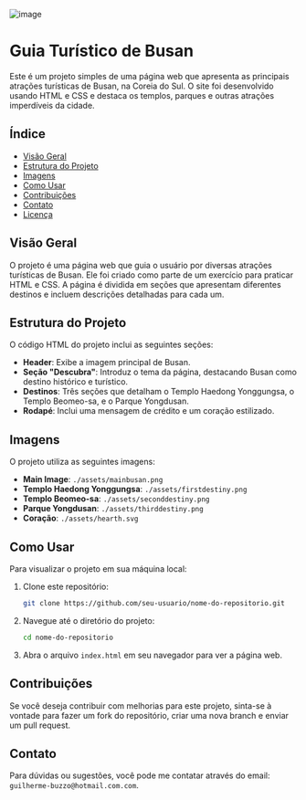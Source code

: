 ![image](https://github.com/user-attachments/assets/7230d9cb-6263-4965-812b-abd311768456)


# Guia Turístico de Busan

Este é um projeto simples de uma página web que apresenta as principais atrações turísticas de Busan, na Coreia do Sul. O site foi desenvolvido usando HTML e CSS e destaca os templos, parques e outras atrações imperdíveis da cidade.

## Índice

- [Visão Geral](#visão-geral)
- [Estrutura do Projeto](#estrutura-do-projeto)
- [Imagens](#imagens)
- [Como Usar](#como-usar)
- [Contribuições](#contribuições)
- [Contato](#contato)
- [Licença](#licença)

## Visão Geral

O projeto é uma página web que guia o usuário por diversas atrações turísticas de Busan. Ele foi criado como parte de um exercício para praticar HTML e CSS. A página é dividida em seções que apresentam diferentes destinos e incluem descrições detalhadas para cada um.

## Estrutura do Projeto

O código HTML do projeto inclui as seguintes seções:

- **Header**: Exibe a imagem principal de Busan.
- **Seção "Descubra"**: Introduz o tema da página, destacando Busan como destino histórico e turístico.
- **Destinos**: Três seções que detalham o Templo Haedong Yonggungsa, o Templo Beomeo-sa, e o Parque Yongdusan.
- **Rodapé**: Inclui uma mensagem de crédito e um coração estilizado.

## Imagens

O projeto utiliza as seguintes imagens:

- **Main Image**: `./assets/mainbusan.png`
- **Templo Haedong Yonggungsa**: `./assets/firstdestiny.png`
- **Templo Beomeo-sa**: `./assets/seconddestiny.png`
- **Parque Yongdusan**: `./assets/thirddestiny.png`
- **Coração**: `./assets/hearth.svg`

## Como Usar

Para visualizar o projeto em sua máquina local:

1. Clone este repositório:
    ```bash
    git clone https://github.com/seu-usuario/nome-do-repositorio.git
    ```
2. Navegue até o diretório do projeto:
    ```bash
    cd nome-do-repositorio
    ```
3. Abra o arquivo `index.html` em seu navegador para ver a página web.

## Contribuições

Se você deseja contribuir com melhorias para este projeto, sinta-se à vontade para fazer um fork do repositório, criar uma nova branch e enviar um pull request.

## Contato

Para dúvidas ou sugestões, você pode me contatar através do email: `guilherme-buzzo@hotmail.com.com`.




